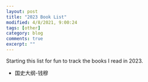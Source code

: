 ```yaml
---
layout: post
title: "2023 Book List"
modified: 4/8/2021, 9:00:24
tags: [other]
category: blog
comments: true
excerpt: ""
---
```


Starting this list for fun to track the books I read in 2023.

- 国史大纲-钱穆
